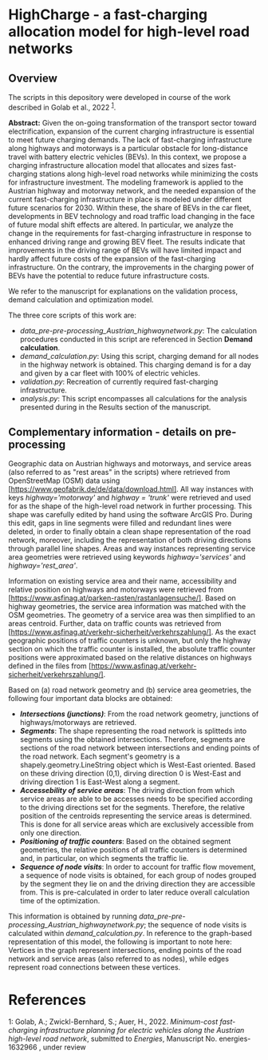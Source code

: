 # HighCharge - a fast-charging allocation model for high-level road networks

## Overview

The scripts in this depository were developed in course of the work described in Golab et al., 2022 <sup>[1](#myfootnote1)</sup>.

__Abstract:__ Given the on-going transformation of the transport sector toward electrification, expansion of the current charging infrastructure is essential to meet future charging demands. The lack of fast-charging infrastructure along highways and motorways is a particular obstacle for long-distance travel with battery electric vehicles (BEVs). In this context, we propose a charging infrastructure allocation model that allocates and sizes fast-charging stations along high-level road networks while minimizing the costs for infrastructure investment. The modeling framework is applied to the Austrian highway and motorway network, and the needed expansion of the current fast-charging infrastructure in place is modeled under different future scenarios for 2030. Within these, the share of BEVs in the car fleet, developments in BEV technology and road traffic load changing in the face of future modal shift effects are altered. In particular, we analyze the change in the requirements for fast-charging infrastructure in response to enhanced driving range and growing BEV fleet. The results indicate that improvements in the driving range of BEVs will have limited impact and hardly affect future costs of the expansion of the fast-charging infrastructure. On the contrary, the improvements in the charging power of BEVs have the potential to reduce future infrastructure costs.

We refer to the manuscript for explanations on the validation process, demand calculation and optimization model.

The three core scripts of this work are:

- _data_pre-pre-processing_Austrian_highwaynetwork.py_: The calculation procedures conducted in this script are referenced in Section **Demand calculation**.
- _demand&#95;calculation.py_: Using this script, charging demand for all nodes in the highway network is obtained. This charging demand is for a day and given by a car fleet with 100% of electric vehicles. 
- _validation.py_: Recreation of currently required fast-charging infrastructure. 
- _analysis.py_: This script encompasses all calculations for the analysis presented during in the Results section of the manuscript.


## Complementary information - details on pre-processing

Geographic data on Austrian highways and motorways, and service areas (also referred to as "rest areas" in the scripts) where retrieved from OpenStreetMap (OSM) data using [https://www.geofabrik.de/de/data/download.html]. All way instances with keys *highway='motorway'* and *highway = 'trunk'* were retrieved and used for as the shape of the high-level road network in further processing. This shape was carefully edited by hand using the software ArcGIS Pro. During this edit, gaps in line segments were filled and redundant lines were deleted, in order to finally obtain a clean shape representation of the road network, moreover, including the representation of both driving directions through parallel line shapes. Areas and way instances representing service area geometries were retrieved using keywords *highway='services'* and *highway='rest_area'*. 

Information on existing service area and their name, accessibility and relative position on highways and motorways were retrieved from [https://www.asfinag.at/parken-rasten/rastanlagensuche/]. Based on highway geometries, the service area information was matched with the OSM geometries. The geometry of a service area was then simplified to an areas centroid. Further, data on traffic counts was retrieved from [https://www.asfinag.at/verkehr-sicherheit/verkehrszahlung/]. As the exact geographic positions of traffic counters is unknown, but only the highway section on which the traffic counter is installed, the absolute traffic counter positions were approximated based on the relative distances on highways defined in the files from [https://www.asfinag.at/verkehr-sicherheit/verkehrszahlung/]. 


Based on (a) road network geometry and (b) service area geometries, the following four important data blocks are obtained:

- **_Intersections (junctions)_**: From the road network geometry, junctions of highways/motorways are retrieved. 
- **_Segments_**: The shape representing the road network is splitteds into segments using the obtained intersections. Therefore, segments are sections of the road network between intersections and ending points of the road network. Each segment's geometry is a shapely.geometry.LineString object which is West-East oriented. Based on these driving direction (0,1), dirving direction 0 is West-East and driving direction 1 is East-West along a segment. 
- **_Accessebility of service areas_**: The driving direction from which service areas are able to be accesses needs to be specified according to the driving directions set for the segments. Therefore, the relative position of the centroids representing the service areas is determined. This is done for all service areas which are exclusively accessible from only one direction.  
- **_Positioning of traffic counters_**: Based on the obtained segment geometries, the relative positions of all traffic counters is determined and, in particular, on which segments the traffic lie. 
- **_Sequence of node visits_**: In order to account for traffic flow movement, a sequence of node visits is obtained, for each group of nodes grouped by the segment they lie on and the driving direction they are accessible from. This is pre-calculated in order to later reduce overall calculation time of the optimization. 


This information is obtained by running *data_pre-pre-processing_Austrian_highwaynetwork.py*; the sequence of node visits is calculated within _demand&#95;calculation.py_. In reference to the graph-based representation of this model, the following is important to note here: Vertices in the graph represent intersections, ending points of the road network and service areas (also referred to as nodes), while edges represent road connections between these vertices. 


# References 


<a name="myfootnote1">1</a>: Golab, A.; Zwickl-Bernhard, S.; Auer, H., 2022. *Minimum-cost fast-charging infrastructure planning for electric vehicles along the Austrian high-level road network*, submitted to *Energies*, Manuscript No. energies-1632966 , under review




